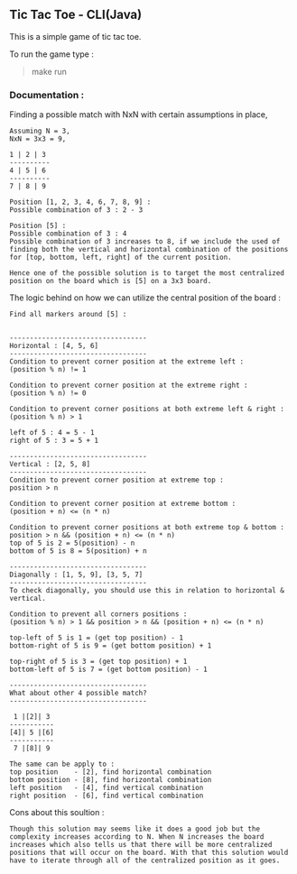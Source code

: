 ## Tic Tac Toe - CLI(Java)

This is a simple game of tic tac toe.

To run the game type : 
> make run

### Documentation :
Finding a possible match with NxN with certain assumptions in place,

    Assuming N = 3,
    NxN = 3x3 = 9,

    1 | 2 | 3
    ----------
    4 | 5 | 6
    ----------
    7 | 8 | 9

    Position [1, 2, 3, 4, 6, 7, 8, 9] :
    Possible combination of 3 : 2 - 3 
    
    Position [5] :
    Possible combination of 3 : 4
    Possible combination of 3 increases to 8, if we include the used of finding both the vertical and horizontal combination of the positions for [top, bottom, left, right] of the current position.  
    
    Hence one of the possible solution is to target the most centralized position on the board which is [5] on a 3x3 board.

The logic behind on how we can utilize the central position of the board :

    Find all markers around [5] :
    

    ----------------------------------
    Horizontal : [4, 5, 6]
    ----------------------------------
    Condition to prevent corner position at the extreme left :
    (position % n) != 1

    Condition to prevent corner position at the extreme right : 
    (position % n) != 0

    Condition to prevent corner positions at both extreme left & right : 
    (position % n) > 1

    left of 5 : 4 = 5 - 1
    right of 5 : 3 = 5 + 1

    ----------------------------------
    Vertical : [2, 5, 8]
    ----------------------------------
    Condition to prevent corner position at extreme top : 
    position > n
    
    Condition to prevent corner position at extreme bottom :
    (position + n) <= (n * n)

    Condition to prevent corner positions at both extreme top & bottom :
    position > n && (position + n) <= (n * n)
    top of 5 is 2 = 5(position) - n
    bottom of 5 is 8 = 5(position) + n

    ----------------------------------
    Diagonally : [1, 5, 9], [3, 5, 7]
    ----------------------------------
    To check diagonally, you should use this in relation to horizontal & vertical.

    Condition to prevent all corners positions :
    (position % n) > 1 && position > n && (position + n) <= (n * n)

    top-left of 5 is 1 = (get top position) - 1
    bottom-right of 5 is 9 = (get bottom position) + 1
    
    top-right of 5 is 3 = (get top position) + 1
    bottom-left of 5 is 7 = (get bottom position) - 1

    ----------------------------------
    What about other 4 possible match?
    ----------------------------------

     1 |[2]| 3
    -----------
    [4]| 5 |[6]
    -----------
     7 |[8]| 9

    The same can be apply to :
    top position    - [2], find horizontal combination
    bottom position - [8], find horizontal combination
    left position   - [4], find vertical combination
    right position  - [6], find vertical combination

Cons about this soultion :

    Though this solution may seems like it does a good job but the complexity increases according to N. When N increases the board increases which also tells us that there will be more centralized positions that will occur on the board. With that this solution would have to iterate through all of the centralized position as it goes.